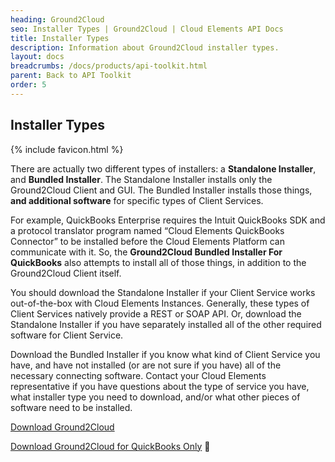 ```yaml
---
heading: Ground2Cloud
seo: Installer Types | Ground2Cloud | Cloud Elements API Docs
title: Installer Types
description: Information about Ground2Cloud installer types.
layout: docs
breadcrumbs: /docs/products/api-toolkit.html
parent: Back to API Toolkit
order: 5
---
```


## Installer Types

{% include favicon.html %}

There are actually two different types of installers: a __Standalone Installer__, and __Bundled Installer__. The Standalone Installer installs only the Ground2Cloud Client and GUI. The Bundled Installer installs those things, __and additional software__ for specific types of Client Services.

For example, QuickBooks Enterprise requires the Intuit QuickBooks SDK and a protocol translator program named “Cloud Elements QuickBooks Connector” to be installed before the Cloud Elements Platform can communicate with it. So, the __Ground2Cloud Bundled Installer For QuickBooks__ also attempts to install all of those things, in addition to the Ground2Cloud Client itself.

You should download the Standalone Installer if your Client Service works out-of-the-box with Cloud Elements Instances. Generally, these types of Client Services natively provide a REST or SOAP API. Or, download the Standalone Installer if you have separately installed all of the other required software for Client Service.

Download the Bundled Installer if you know what kind of Client Service you have, and have not installed (or are not sure if you have) all of the necessary connecting software. Contact your Cloud Elements representative if you have questions about the type of service you have, what installer type you need to download, and/or what other pieces of software need to be installed.

[Download Ground2Cloud](https://github.com/cloud-elements/g2c-releases/releases)

[Download Ground2Cloud for QuickBooks Only](https://github.com/cloud-elements/g2c-releases/releases)

